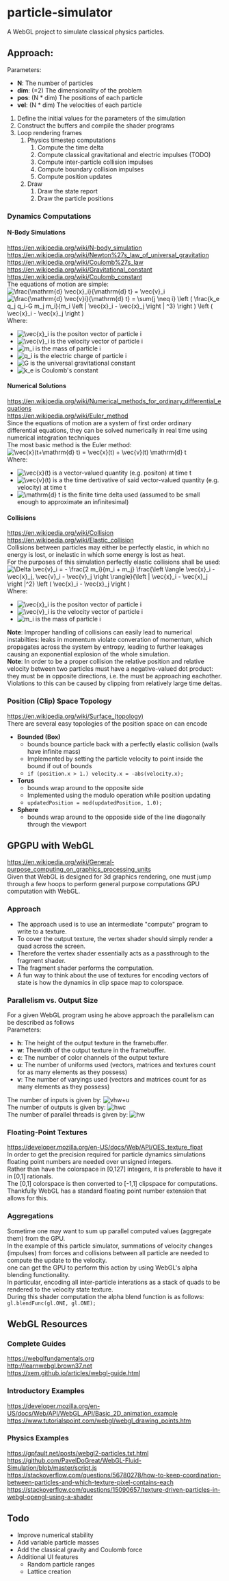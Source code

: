 # particle-simulator
A WebGL project to simulate classical physics particles.

## Approach:
Parameters:
- **N**: The number of particles
- **dim**: (=2) The dimensionality of the problem
- **pos**: (N * dim) The positions of each particle
- **vel**: (N * dim) The velocities of each particle

1. Define the initial values for the parameters of the simulation
2. Construct the buffers and compile the shader programs
3. Loop rendering frames
   1. Physics timestep computations
      1. Compute the time delta
      2. Compute classical gravitational and electric impulses (TODO)
      3. Compute inter-particle collision impulses
      4. Compute boundary collision impulses
      5. Compute position updates
   2. Draw
      1. Draw the state report
      2. Draw the particle positions

### Dynamics Computations
#### N-Body Simulations
https://en.wikipedia.org/wiki/N-body_simulation  
https://en.wikipedia.org/wiki/Newton%27s_law_of_universal_gravitation  
https://en.wikipedia.org/wiki/Coulomb%27s_law  
https://en.wikipedia.org/wiki/Gravitational_constant  
https://en.wikipedia.org/wiki/Coulomb_constant  
The equations of motion are simple:  
![\frac{\mathrm{d} \vec{x}_i}{\mathrm{d} t} = \vec{v}_i](https://render.githubusercontent.com/render/math?math=%5Cfrac%7B%5Cmathrm%7Bd%7D%20%5Cvec%7Bx%7D_i%7D%7B%5Cmathrm%7Bd%7D%20t%7D%20%3D%20%5Cvec%7Bv%7D_i)  
![\frac{\mathrm{d} \vec{v}_i}{\mathrm{d} t} = \sum_{j \neq i} \left (  \frac{k_e q_j q_i-G m_j m_i}{m_i \left \| \vec{x}_i - \vec{x}_j \right \| ^3} \right ) \left ( \vec{x}_i - \vec{x}_j \right )](https://render.githubusercontent.com/render/math?math=%5Cfrac%7B%5Cmathrm%7Bd%7D%20%5Cvec%7Bv%7D_i%7D%7B%5Cmathrm%7Bd%7D%20t%7D%20%3D%20%5Csum_%7Bj%20%5Cneq%20i%7D%20%5Cleft%20(%20%20%5Cfrac%7Bk_e%20q_j%20q_i-G%20m_j%20m_i%7D%7Bm_i%20%5Cleft%20%5C%7C%20%5Cvec%7Bx%7D_i%20-%20%5Cvec%7Bx%7D_j%20%5Cright%20%5C%7C%20%5E3%7D%20%5Cright%20)%20%5Cleft%20(%20%5Cvec%7Bx%7D_i%20-%20%5Cvec%7Bx%7D_j%20%5Cright%20))  
Where:  
- ![\vec{x}_i](https://render.githubusercontent.com/render/math?math=%5Cvec%7Bx%7D_i) is the positon vector of particle i
- ![\vec{v}_i](https://render.githubusercontent.com/render/math?math=%5Cvec%7Bv%7D_i) is the velocity vector of particle i
- ![m_i](https://render.githubusercontent.com/render/math?math=m_i) is the mass of particle i
- ![q_i](https://render.githubusercontent.com/render/math?math=q_i) is the electric charge of particle i
- ![G](https://render.githubusercontent.com/render/math?math=G) is the universal gravitational constant
- ![k_e](https://render.githubusercontent.com/render/math?math=k_e) is Coulomb's constant

#### Numerical Solutions
https://en.wikipedia.org/wiki/Numerical_methods_for_ordinary_differential_equations  
https://en.wikipedia.org/wiki/Euler_method  
Since the equations of motion are a system of first order ordinary differential equations, they can be solved numerically in real time using numerical integration techniques  
The most basic method is the Euler method:  
![\vec{x}(t+\mathrm{d} t) = \vec{x}(t) + \vec{v}(t) \mathrm{d} t](https://render.githubusercontent.com/render/math?math=%5Cvec%7Bx%7D(t%2B%5Cmathrm%7Bd%7D%20t)%20%3D%20%5Cvec%7Bx%7D(t)%20%2B%20%5Cvec%7Bv%7D(t)%20%5Cmathrm%7Bd%7D%20t)  
Where:  
- ![\vec{x}(t)](https://render.githubusercontent.com/render/math?math=%5Cvec%7Bx%7D(t)) is a vector-valued quantity (e.g. positon) at time t
- ![\vec{v}(t)](https://render.githubusercontent.com/render/math?math=%5Cvec%7Bv%7D(t)) is a the time dertivative of said vector-valued quantity (e.g. velocity) at time t
- ![\mathrm{d} t](https://render.githubusercontent.com/render/math?math=%5Cmathrm%7Bd%7D%20t) is the finite time delta used (assumed to be small enough to approximate an infinitesimal)

#### Collisions
https://en.wikipedia.org/wiki/Collision  
https://en.wikipedia.org/wiki/Elastic_collision  
Collisions between particles may either be perfectly elastic, in which no energy is lost, or inelastic in which some energy is lost as heat.  
For the purposes of this simulation perfectly elastic collisions shall be used:  
![\Delta \vec{v}_i = - \frac{2 m_i}{m_i + m_j} \frac{\left \langle \vec{x}_i - \vec{x}_j, \vec{v}_i - \vec{v}_j \right \rangle}{\left \| \vec{x}_i - \vec{x}_j \right \|^2} \left ( \vec{x}_i - \vec{x}_j \right )](https://render.githubusercontent.com/render/math?math=%5CDelta%20%5Cvec%7Bv%7D_i%20%3D%20-%20%5Cfrac%7B2%20m_i%7D%7Bm_i%20%2B%20m_j%7D%20%5Cfrac%7B%5Cleft%20%5Clangle%20%5Cvec%7Bx%7D_i%20-%20%5Cvec%7Bx%7D_j%2C%20%5Cvec%7Bv%7D_i%20-%20%5Cvec%7Bv%7D_j%20%5Cright%20%5Crangle%7D%7B%5Cleft%20%5C%7C%20%5Cvec%7Bx%7D_i%20-%20%5Cvec%7Bx%7D_j%20%5Cright%20%5C%7C%5E2%7D%20%5Cleft%20(%20%5Cvec%7Bx%7D_i%20-%20%5Cvec%7Bx%7D_j%20%5Cright%20))  
Where:  
- ![\vec{x}_i](https://render.githubusercontent.com/render/math?math=%5Cvec%7Bx%7D_i) is the positon vector of particle i
- ![\vec{v}_i](https://render.githubusercontent.com/render/math?math=%5Cvec%7Bv%7D_i) is the velocity vector of particle i
- ![m_i](https://render.githubusercontent.com/render/math?math=m_i) is the mass of particle i

**Note**: Improper handling of collisions can easily lead to numerical instabilties: leaks in momentum violate converation of momentum, which propagates across the system by entropy, leading to further leakages causing an exponential  explosion of the whole simulation.  
**Note**: In order to be a proper collision the relative position and relative velocity between two particles must have a negative-valued dot product: they must be in opposite directions, i.e. the must be approaching eachother. Violations to this can be caused by clipping from relatively large time deltas.  

### Position (Clip) Space Topology
https://en.wikipedia.org/wiki/Surface_(topology)  
There are several easy topologies of the position space on can encode  
- **Bounded (Box)**
   - bounds bounce particle back with a perfectly elastic collision (walls have infinite mass)
   - Implemented by setting the particle velocity to point inside the bound if out of bounds
   - ```if (position.x > 1.) velocity.x = -abs(velocity.x);```
- **Torus** 
   - bounds wrap around to the opposite side
   - Implemented using the modulo operation while position updating
   - ```updatedPosition = mod(updatedPosition, 1.0);```
- **Sphere** 
   - bounds wrap around to the opposide side of the line diagonally through the viewport

## GPGPU with WebGL 
https://en.wikipedia.org/wiki/General-purpose_computing_on_graphics_processing_units  
Given that WebGL is designed for 3d graphics rendering, one must jump through a few hoops to perform general purpose computations GPU computation with WebGL.  
### Approach
- The approach used is to use an intermediate "compute" program to write to a texture.
- To cover the output texture, the vertex shader should simply render a quad across the screen.
- Therefore the vertex shader essentially acts as a passthrough to the fragment shader.
- The fragment shader performs the computation.
- A fun way to think about the use of textures for encoding vectors of state is how the dynamics in clip space map to colorspace.

### Parallelism vs. Output Size
For a given WebGL program using he above approach the parallelism can be described as follows  
Parameters:
- **h**: The height of the output texture in the framebuffer.
- **w**: Thewidth of the output texture in the framebuffer.
- **c**: The number of color channels of the output texture
- **u**: The number of uniforms used (vectors, matrices and textures count for as many elements as they possess)
- **v**: The number of varyings used (vectors and matrices count for as many elements as they possess)

The number of inputs is given by: ![vhw+u](https://render.githubusercontent.com/render/math?math=vhw%2Bu)  
The number of outputs is given by:  ![hwc](https://render.githubusercontent.com/render/math?math=hwc)  
The number of parallel threads is given by: ![hw](https://render.githubusercontent.com/render/math?math=hw)  

### Floating-Point Textures
https://developer.mozilla.org/en-US/docs/Web/API/OES_texture_float  
In order to get the precision required for particle dynamics simulations floating point numbers are needed over unsigned integers.  
Rather than have the colorspace in [0,127] integers, it is preferable to have it in [0,1] rationals.  
The [0,1] colorspace is then converted to [-1,1] clipspace for computations.  
Thankfully WebGL has a standard floating point number extension that allows for this.  

### Aggregations
Sometime one may want to sum up parallel computed values (aggregate them) from the GPU.  
In the example of this particle simulator, summations of velocity changes (impulses) from forces and collisions between all particle are needed to compute the update to the velocity.  
one can get the GPU to perform this action by using WebGL's alpha blending functionality.  
In particular, encoding all inter-particle interations as a stack of quads to be rendered to the velocity state texture.  
During this shader computation the alpha blend function is as follows: ```gl.blendFunc(gl.ONE, gl.ONE);```

## WebGL Resources
### Complete Guides
https://webglfundamentals.org  
http://learnwebgl.brown37.net  
https://xem.github.io/articles/webgl-guide.html  
### Introductory Examples
https://developer.mozilla.org/en-US/docs/Web/API/WebGL_API/Basic_2D_animation_example  
https://www.tutorialspoint.com/webgl/webgl_drawing_points.htm  
### Physics Examples
https://gpfault.net/posts/webgl2-particles.txt.html  
https://github.com/PavelDoGreat/WebGL-Fluid-Simulation/blob/master/script.js  
https://stackoverflow.com/questions/56780278/how-to-keep-coordination-between-particles-and-which-texture-pixel-contains-each  
https://stackoverflow.com/questions/15090657/texture-driven-particles-in-webgl-opengl-using-a-shader  

## Todo
- Improve numerical stability
- Add variable particle masses
- Add the classical gravity and Coulomb force
- Additional UI features
   - Random particle ranges
   - Lattice creation
